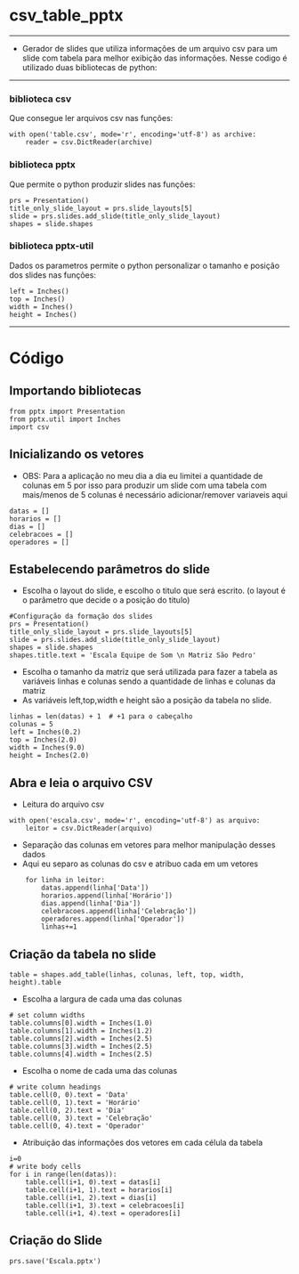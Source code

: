# csv_table_pptx
---
- Gerador de slides que utiliza informações de um arquivo csv para um slide com tabela para melhor exibição das informações.  Nesse codigo é utilizado duas bibliotecas de python:
---
### biblioteca csv
Que consegue ler arquivos csv nas funções:
```
with open('table.csv', mode='r', encoding='utf-8') as archive:
    reader = csv.DictReader(archive)
```
### biblioteca pptx
Que permite o python produzir slides nas funções:
```
prs = Presentation()
title_only_slide_layout = prs.slide_layouts[5]
slide = prs.slides.add_slide(title_only_slide_layout)
shapes = slide.shapes
```
### biblioteca pptx-util
Dados os parametros permite o python personalizar o tamanho e posição dos slides nas funções:
```
left = Inches() 
top = Inches()
width = Inches()
height = Inches()
```
---
# Código
## Importando bibliotecas
```
from pptx import Presentation
from pptx.util import Inches
import csv
```

## Inicializando os vetores
- OBS: Para a aplicação no meu dia a dia eu limitei a quantidade de colunas em 5 por isso para produzir um slide com uma tabela com mais/menos de 5 colunas é necessário adicionar/remover variaveis aqui 
```
datas = []
horarios = []
dias = []
celebracoes = []
operadores = []
```
## Estabelecendo parâmetros do slide
- Escolha o layout do slide, e escolho o titulo que será escrito. (o layout é o parâmetro que decide o a posição do titulo)
```
#Configuração da formação dos slides
prs = Presentation()
title_only_slide_layout = prs.slide_layouts[5]
slide = prs.slides.add_slide(title_only_slide_layout)
shapes = slide.shapes
shapes.title.text = 'Escala Equipe de Som \n Matriz São Pedro'
```
- Escolha o tamanho da matriz que será utilizada para fazer a tabela as variáveis linhas e colunas sendo a quantidade de linhas e colunas da matriz
- As variáveis left,top,width e height são a posição da tabela no slide. 
```
linhas = len(datas) + 1  # +1 para o cabeçalho
colunas = 5
left = Inches(0.2) 
top = Inches(2.0)
width = Inches(9.0)
height = Inches(2.0)
```

## Abra e leia o arquivo CSV
- Leitura do arquivo csv
```
with open('escala.csv', mode='r', encoding='utf-8') as arquivo:
    leitor = csv.DictReader(arquivo)
```
- Separação das colunas em vetores para melhor manipulação desses dados
- Aqui eu separo as colunas do csv e atribuo cada em um vetores
```
    for linha in leitor:
        datas.append(linha['Data'])
        horarios.append(linha['Horário'])
        dias.append(linha['Dia'])
        celebracoes.append(linha['Celebração'])
        operadores.append(linha['Operador'])
        linhas+=1
```
## Criação da tabela no slide
```
table = shapes.add_table(linhas, colunas, left, top, width, height).table
```
- Escolha a largura de cada uma das colunas
```
# set column widths
table.columns[0].width = Inches(1.0)
table.columns[1].width = Inches(1.2)
table.columns[2].width = Inches(2.5)
table.columns[3].width = Inches(2.5)
table.columns[4].width = Inches(2.5)
```
- Escolha o nome de cada uma das colunas
```
# write column headings
table.cell(0, 0).text = 'Data'
table.cell(0, 1).text = 'Horário'
table.cell(0, 2).text = 'Dia'
table.cell(0, 3).text = 'Celebração'
table.cell(0, 4).text = 'Operador'
```
- Atribuição das informações dos vetores em cada célula da tabela
```
i=0
# write body cells
for i in range(len(datas)):
    table.cell(i+1, 0).text = datas[i]
    table.cell(i+1, 1).text = horarios[i]
    table.cell(i+1, 2).text = dias[i]
    table.cell(i+1, 3).text = celebracoes[i]
    table.cell(i+1, 4).text = operadores[i]
```
## Criação do Slide
```
prs.save('Escala.pptx')
```

